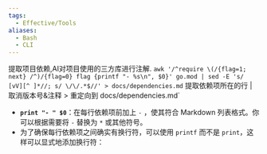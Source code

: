 ```yaml
---
tags:
  - Effective/Tools
aliases:
  - Bash
  - CLI
---
```

提取项目依赖,AI对项目使用的三方库进行注解.
`awk '/^require \(/{flag=1; next} /^)/{flag=0} flag {printf "- %s\n", $0}' go.mod | sed -E 's/ [vV][^ ]*//; s/ \/\/.*$//' > docs/dependencies.md`
提取依赖项所在的行 | 取消版本号&注释 > 重定向到 docs/dependencies.md`
- **`print "- " $0`**：在每行依赖项前加上 `-` ，使其符合 Markdown 列表格式。你可以根据需要将 `-` 替换为 `*` 或其他符号。
- 为了确保每行依赖项之间确实有换行符，可以使用 `printf` 而不是 `print`，这样可以显式地添加换行符：